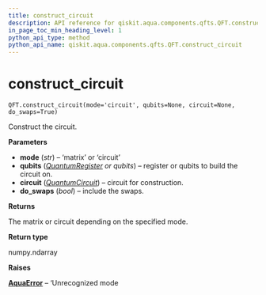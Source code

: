 ```yaml
---
title: construct_circuit
description: API reference for qiskit.aqua.components.qfts.QFT.construct_circuit
in_page_toc_min_heading_level: 1
python_api_type: method
python_api_name: qiskit.aqua.components.qfts.QFT.construct_circuit
---
```


# construct\_circuit

<span id="qiskit.aqua.components.qfts.QFT.construct_circuit" />

`QFT.construct_circuit(mode='circuit', qubits=None, circuit=None, do_swaps=True)`

Construct the circuit.

**Parameters**

*   **mode** (*str*) – ‘matrix’ or ‘circuit’
*   **qubits** ([*QuantumRegister*](qiskit.circuit.QuantumRegister "qiskit.circuit.QuantumRegister") *or qubits*) – register or qubits to build the circuit on.
*   **circuit** ([*QuantumCircuit*](qiskit.circuit.QuantumCircuit "qiskit.circuit.QuantumCircuit")) – circuit for construction.
*   **do\_swaps** (*bool*) – include the swaps.

**Returns**

The matrix or circuit depending on the specified mode.

**Return type**

numpy.ndarray

**Raises**

[**AquaError**](qiskit.aqua.AquaError "qiskit.aqua.AquaError") – ‘Unrecognized mode

